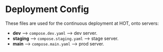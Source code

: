 # Deployment Config

These files are used for the continuous deployment at HOT,
onto servers:

- **dev** --> `compose.dev.yaml` --> dev server.
- **staging** --> `compose.staging.yaml` --> stage server.
- **main** --> `compose.main.yaml` --> prod server.
